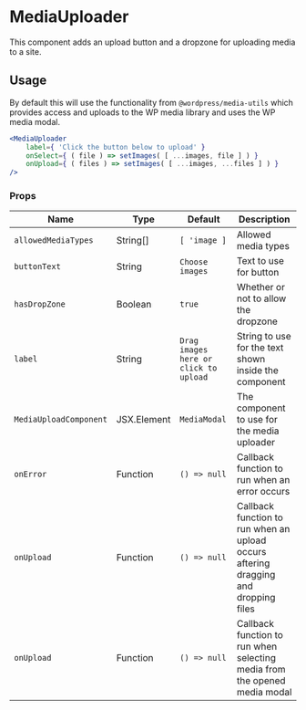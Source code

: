 MediaUploader
===

This component adds an upload button and a dropzone for uploading media to a site.

## Usage

By default this will use the functionality from `@wordpress/media-utils` which provides access and uploads to the WP media library and uses the WP media modal.

```jsx
<MediaUploader
    label={ 'Click the button below to upload' }
    onSelect={ ( file ) => setImages( [ ...images, file ] ) }
    onUpload={ ( files ) => setImages( [ ...images, ...files ] ) }
/>
```

### Props

Name | Type | Default | Description
--- | --- | --- | ---
`allowedMediaTypes` | String[] | `[ 'image ]` | Allowed media types
`buttonText` | String | `Choose images` | Text to use for button
`hasDropZone` | Boolean | `true` | Whether or not to allow the dropzone
`label` | String | `Drag images here or click to upload` | String to use for the text shown inside the component
`MediaUploadComponent` | JSX.Element | `MediaModal` | The component to use for the media uploader
`onError` | Function | `() => null` | Callback function to run when an error occurs
`onUpload` | Function | `() => null` | Callback function to run when an upload occurs aftering dragging and dropping files
`onUpload` | Function | `() => null` | Callback function to run when selecting media from the opened media modal